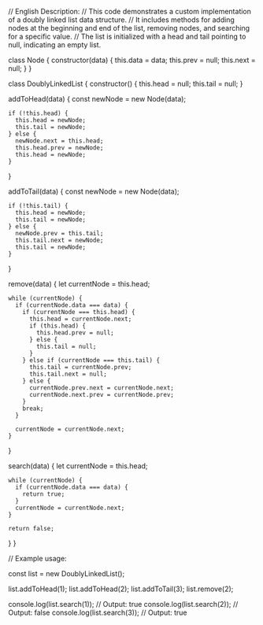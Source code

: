 // English Description: 
// This code demonstrates a custom implementation of a doubly linked list data structure.
// It includes methods for adding nodes at the beginning and end of the list, removing nodes, and searching for a specific value.
// The list is initialized with a head and tail pointing to null, indicating an empty list.

class Node {
  constructor(data) {
    this.data = data;
    this.prev = null;
    this.next = null;
  }
}

class DoublyLinkedList {
  constructor() {
    this.head = null;
    this.tail = null;
  }

  addToHead(data) {
    const newNode = new Node(data);

    if (!this.head) {
      this.head = newNode;
      this.tail = newNode;
    } else {
      newNode.next = this.head;
      this.head.prev = newNode;
      this.head = newNode;
    }
  }

  addToTail(data) {
    const newNode = new Node(data);

    if (!this.tail) {
      this.head = newNode;
      this.tail = newNode;
    } else {
      newNode.prev = this.tail;
      this.tail.next = newNode;
      this.tail = newNode;
    }
  }

  remove(data) {
    let currentNode = this.head;

    while (currentNode) {
      if (currentNode.data === data) {
        if (currentNode === this.head) {
          this.head = currentNode.next;
          if (this.head) {
            this.head.prev = null;
          } else {
            this.tail = null;
          }
        } else if (currentNode === this.tail) {
          this.tail = currentNode.prev;
          this.tail.next = null;
        } else {
          currentNode.prev.next = currentNode.next;
          currentNode.next.prev = currentNode.prev;
        }
        break;
      }

      currentNode = currentNode.next;
    }
  }

  search(data) {
    let currentNode = this.head;

    while (currentNode) {
      if (currentNode.data === data) {
        return true;
      }
      currentNode = currentNode.next;
    }

    return false;
  }
}

// Example usage:

const list = new DoublyLinkedList();

list.addToHead(1);
list.addToHead(2);
list.addToTail(3);
list.remove(2);

console.log(list.search(1));  // Output: true
console.log(list.search(2));  // Output: false
console.log(list.search(3));  // Output: true
